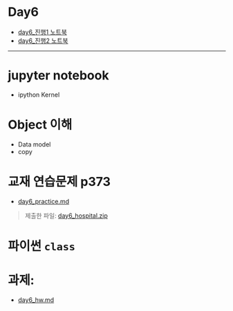 # Day6

- [day6_진행1 노트북](./day6_진행1.ipynb)
- [day6_진행2 노트북](./day6_진행2.ipynb)

---

# jupyter notebook

 - ipython Kernel
 

# Object 이해
 - Data model
 - copy

# 교재 연습문제 p373

 - [day6_practice.md](./day6_practice.md)
 
 > 제출한 파일: [day6_hospital.zip](./day6_hospital.zip)

# 파이썬 `class`


# 과제:

- [day6_hw.md](./day6_hw.md)
